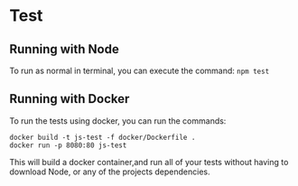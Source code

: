 # Test
## Running with Node
To run as normal in terminal, you can execute the command:
```npm test```

## Running with Docker
To run the tests using docker, you can run the commands:
```
docker build -t js-test -f docker/Dockerfile .
docker run -p 8080:80 js-test
```

This will build a docker container,and run all of your tests without having to download Node, or any of the projects dependencies.